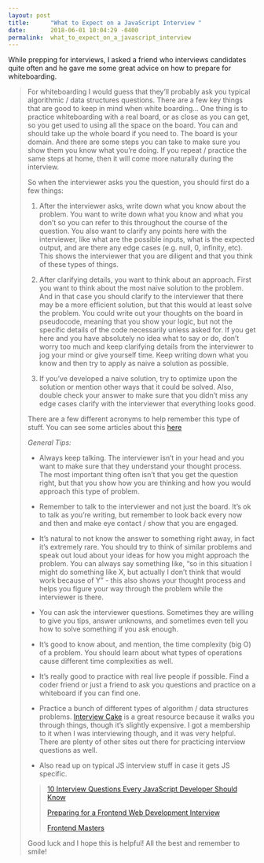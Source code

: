 ```yaml
---
layout: post
title:      "What to Expect on a JavaScript Interview "
date:       2018-06-01 10:04:29 -0400
permalink:  what_to_expect_on_a_javascript_interview
---
```



While prepping for interviews, I asked a friend who interviews candidates quite often and he gave me some great advice on how to prepare for whiteboarding. 
> 
> For whiteboarding I would guess that they’ll probably ask you typical algorithmic / data structures questions. There are a few key things that are good to keep in mind when white boarding... One thing is to practice whiteboarding with a real board, or as close as you can get, so you get used to using all the space on the board. You can and should take up the whole board if you need to. The board is your domain. And there are some steps you can take to make sure you show them you know what you’re doing. If you repeat / practice the same steps at home, then it will come more naturally during the interview. 
> 
> So when the interviewer asks you the question, you should first do a few things:
> 1.  After the interviewer asks, write down what you know about the problem. You want to write down what you know and what you don’t so you can refer to this throughout the course of the question. You also want to clarify any points here with the interviewer, like what are the possible inputs, what is the expected output, and are there any edge cases (e.g. null, 0, infinity, etc). This shows the interviewer that you are diligent and that you think of these types of things. 
> 
 >2. After clarifying details, you want to think about an approach. First you want to think about the most naive solution to the problem. And in that case you should clarify to the interviewer that there may be a more efficient solution, but that this would at least solve the problem. You could write out your thoughts on the board in pseudocode, meaning that you show your logic, but not the specific details of the code necessarily unless asked for.  If you get here and you have absolutely no idea what to say or do, don’t worry too much and keep clarifying details from the interviewer to jog your mind or give yourself time. Keep writing down what you know and then try to apply as naive a solution as possible.
 >
>3. If you’ve developed a naive solution, try to optimize upon the solution or mention other ways that it could be solved. Also, double check your answer to make sure that you didn’t miss any edge cases clarify with the interviewer that everything looks good. 
> 
> There are a few different acronyms to help remember this type of stuff. You can see some articles about this [here](https://medium.freecodecamp.org/before-you-code-remember-to-prep-for-your-coding-interview-2ccfb58147db) 
> 
> *General Tips:*
> 
> * Always keep talking. The interviewer isn’t in your head and you want to make sure that they understand your thought process. The most important thing often isn’t that you get the question right, but that you show how you are thinking and how you would approach this type of problem. 
> 
 >* Remember to talk to the interviewer and not just the board. It’s ok to talk as you’re writing, but remember to look back every now and then and make eye contact / show that you are engaged. 
 >
 >* It’s natural to not know the answer to something right away, in fact it’s extremely rare. You should try to think of similar problems and speak out loud about your ideas for how you might approach the problem. You can always say something like, “so in this situation I might do something like X, but actually I don’t think that would work because of Y” - this also shows your thought process and helps you figure your way through the problem while the interviewer is there.
 > 
 >*  You can ask the interviewer questions. Sometimes they are willing to give you tips, answer unknowns, and sometimes even tell you how to solve something if you ask enough. 
 >
 >*  It’s good to know about, and mention, the time complexity (big O) of a problem. You should learn about what types of operations cause different time complexities as well. 
 >
 >*  It’s really good to practice with real live people if possible. Find a coder friend or just a friend to ask you questions and practice on a whiteboard if you can find one. 
 >
 >* Practice a bunch of different types of algorithm / data structures problems. [Interview Cake](http://www.interviewcake.com) is a great resource because it walks you through things, though it’s slightly expensive. I got a membership to it when I was interviewing though, and it was very helpful. There are plenty of other sites out there for practicing interview questions as well. 
 >
 >* Also read up on typical JS interview stuff in case it gets JS specific. 
 >> [10 Interview Questions Every JavaScript Developer Should Know](http://medium.com/javascript-scene/10-interview-questions-every-javascript-developer-should-know-6fa6bdf5ad95)
 >> 
 >> [Preparing for a Frontend Web Development Interview](http://davidshariff.com/blog/preparing-for-a-front-end-web-development-interview-in-2017/)
 >>
 >>[Frontend Masters](https://frontendmasters.com/books/front-end-handbook/2018/practice/interview-q.html)
> 
> Good luck and I hope this is helpful! All the best and remember to smile!
> 
>  
> 
